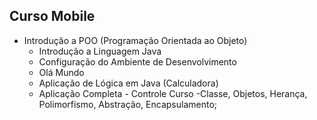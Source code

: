 ## Curso Mobile
- Introdução a POO (Programação Orientada ao Objeto)
    - Introdução a Linguagem Java
    - Configuração do Ambiente de Desenvolvimento
    - Olá Mundo
    - Aplicação de Lógica em Java (Calculadora)
    - Aplicação Completa - Controle Curso
        -Classe, Objetos, Herança, Polimorfismo, Abstração, Encapsulamento;